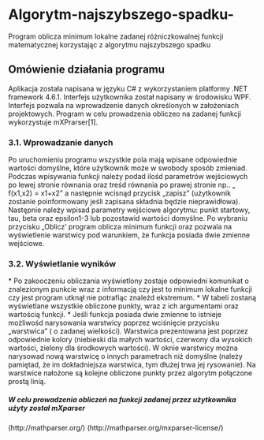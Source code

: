 # Algorytm-najszybszego-spadku-
Program oblicza minimum lokalne zadanej różniczkowalnej funkcji matematycznej korzystając z algorytmu najszybszego spadku

## Omówienie działania programu
Aplikacja została napisana w języku C# z wykorzystaniem platformy .NET framework 4.6.1. Interfejs użytkownika został napisany w środowisku WPF. Interfejs pozwala na wprowadzenie danych określonych w założeniach projektowych. Program w celu prowadzenia obliczeo na zadanej funkcji wykorzystuje mXPrarser[1].

<h3> 3.1. Wprowadzanie danych </h3>
Po uruchomieniu programu wszystkie pola mają wpisane odpowiednie wartości domyślne, które użytkownik może w swobody sposób zmieniad. Podczas wpisywania funkcji należy podad ilośd parametrów wejściowych po lewej stronie równania oraz treśd równania po prawej stronie np.. „ f(x1,x2) = x1+x2” a następnie wcisnąd przycisk „zapisz” (użytkownik zostanie poinformowany jeśli zapisana składnia będzie nieprawidłowa). Następnie należy wpisad parametry wejściowe algorytmu: punkt startowy, tau, beta oraz epsilon1-3 lub pozostawid wartości domyślne. Po wybraniu przycisku „Oblicz’ program oblicza minimum funkcji oraz pozwala na wyświetlenie warstwicy pod warunkiem, że funkcja posiada dwie zmienne wejściowe.
<h3> 3.2. Wyświetlanie wyników</h3> 
* Po zakooczeniu obliczania wyświetlony zostaje odpowiedni komunikat o znalezionym punkcie wraz z informacją czy jest to minimum lokalne funkcji czy jest program utknął nie potrafiąc znaleźd ekstremum.
* W tabeli zostaną wyświetlane wszystkie obliczone punkty, wraz z ich argumentami oraz wartością funkcji.
* Jeśli funkcja posiada dwie zmienne to istnieje możliwośd narysowania warstwicy poprzez wciśnięcie przycisku „warstwica” ( o zadanej wielkości). Warstwica prezentowana jest poprzez odpowiednie kolory (niebieski dla małych wartości, czerwony dla wysokich wartości, zielony dla środkowych wartości). W oknie warstwicy można narysowad nową warstwicę o innych parametrach niż domyślne (należy pamiętad, że im dokładniejsza warstwica, tym dłużej trwa jej rysowanie). Na warstwice nałożone są kolejne obliczone punkty przez algorytm połączone prostą linią.

 <h5>W celu prowadzenia obliczeń na funkcji zadanej przez użytkownika użyty został mXparser </h5>
(http://mathparser.org/) 
(http://mathparser.org/mxparser-license/)
